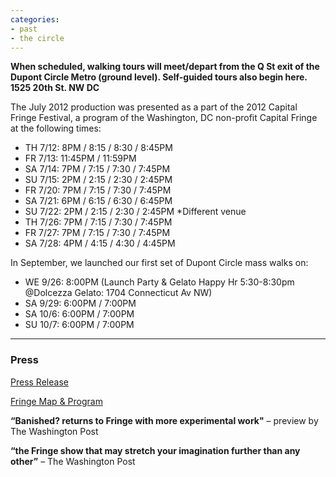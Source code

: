 ```yaml
---
categories:
- past
- the circle
---
```

**When scheduled, walking tours will meet/depart from the Q St exit of the Dupont Circle Metro (ground level). Self-guided tours also begin here. 1525 20th St. NW DC**

The July 2012 production was presented as a part of the 2012 Capital Fringe Festival, a program of the Washington, DC non-profit Capital Fringe at the following times:

- TH 7/12: 8PM / 8:15 / 8:30 / 8:45PM
- FR 7/13: 11:45PM / 11:59PM
- SA 7/14: 7PM / 7:15 / 7:30 / 7:45PM
- SU 7/15: 2PM / 2:15 / 2:30 / 2:45PM
- FR 7/20: 7PM / 7:15 / 7:30 / 7:45PM
- SA 7/21: 6PM / 6:15 / 6:30 / 6:45PM
- SU 7/22: 2PM / 2:15 / 2:30 / 2:45PM *Different venue
- TH 7/26: 7PM / 7:15 / 7:30 / 7:45PM
- FR 7/27: 7PM / 7:15 / 7:30 / 7:45PM
- SA 7/28: 4PM / 4:15 / 4:30 / 4:45PM

In September, we launched our first set of Dupont Circle mass walks on:

- WE 9/26: 8:00PM (Launch Party & Gelato Happy Hr 5:30-8:30pm @Dolcezza Gelato: 1704 Connecticut Av NW)
- SA 9/29: 6:00PM / 7:00PM
- SA 10/6: 6:00PM / 7:00PM
- SU 10/7: 6:00PM / 7:00PM


----------
### Press

[Press Release](http://www.banishedproductions.org/wp-content/uploads/2012/06/the-circle-PRESS-RELEASE-061512.pdf)

[Fringe Map & Program](http://www.banishedproductions.org/wp-content/uploads/2012/09/TheCircle-FringeProgram.pdf)

**“Banished? returns to Fringe with more experimental work"** – preview by The Washington Post

**“the Fringe show that may stretch your imagination further than any other”** – The Washington Post